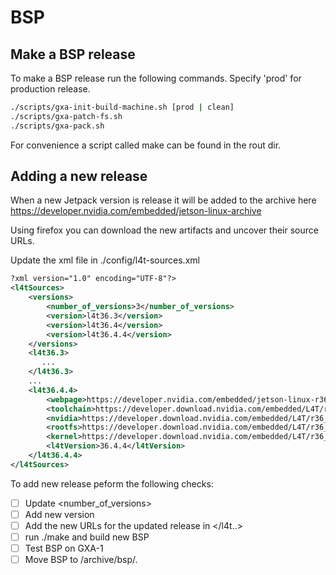 # BSP

## Make a BSP release

To make a BSP release run the following commands. Specify 'prod' for production release.

``` .bash
./scripts/gxa-init-build-machine.sh [prod | clean]
./scripts/gxa-patch-fs.sh
./scripts/gxa-pack.sh
```

For convenience a script called make can be found in the rout dir.

## Adding a new release

When a new Jetpack version is release it will be added to the archive here https://developer.nvidia.com/embedded/jetson-linux-archive

Using firefox you can download the new artifacts and uncover their source URLs.

Update the xml file in ./config/l4t-sources.xml

``` .xml
?xml version="1.0" encoding="UTF-8"?>
<l4tSources>
    <versions>
        <number_of_versions>3</number_of_versions>
        <version>l4t36.3</version>
        <version>l4t36.4</version>
        <version>l4t36.4.4</version>
    </versions>
    <l4t36.3>
       ...
    </l4t36.3>
    ...
    <l4t36.4.4>
        <webpage>https://developer.nvidia.com/embedded/jetson-linux-r3644</webpage>
        <toolchain>https://developer.download.nvidia.com/embedded/L4T/r36_Release_v3.0/toolchain/aarch64--glibc--stable-2022.08-1.tar.bz2</toolchain>
        <nvidia>https://developer.download.nvidia.com/embedded/L4T/r36_Release_v4.4/release/Jetson_Linux_R36.4.4_aarch64.tbz2</nvidia>
        <rootfs>https://developer.download.nvidia.com/embedded/L4T/r36_Release_v4.4/release/Tegra_Linux_Sample-Root-Filesystem_R36.4.4_aarch64.tbz2</rootfs>
        <kernel>https://developer.download.nvidia.com/embedded/L4T/r36_Release_v4.4/sources/public_sources.tbz2</kernel>
        <l4tVersion>36.4.4</l4tVersion>
    </l4t36.4.4>
</l4tSources>
```

To add new release peform the following checks:

* [ ]  Update <number_of_versions>
* [ ]  Add new version <version>
* [ ]  Add the new URLs for the updated release in </l4t<major>.<minor>.<patch>>
* [ ]  run ./make and build new BSP
* [ ]  Test BSP on GXA-1
* [ ]  Move BSP to /archive/bsp/.
